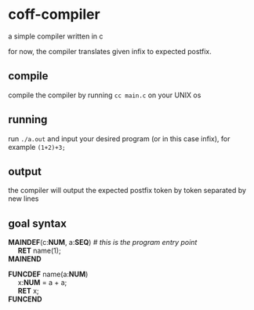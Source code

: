 # coff-compiler
a simple compiler written in c

for now, the compiler translates given infix to expected postfix.

## compile
compile the compiler by running <code>cc main.c</code> on your UNIX os

## running
run <code>./a.out</code> and input your desired program (or in this case infix), for example <code>(1+2)+3;</code>

## output
the compiler will output the expected postfix token by token separated by new lines

## goal syntax
<b>MAINDEF</b>(c:<b>NUM</b>, a:<b>SEQ</b>) <i># this is the program entry point</i> <br/>
&nbsp;&nbsp;&nbsp;&nbsp; <b>RET</b> name(1);<br/>
<b>MAINEND</b>

<b>FUNCDEF</b> name(a:<b>NUM</b>)<br/>
&nbsp;&nbsp;&nbsp;&nbsp; x:<b>NUM</b> = a + a;<br/>
&nbsp;&nbsp;&nbsp;&nbsp; <b>RET</b> x;<br/>
<b>FUNCEND</b>
